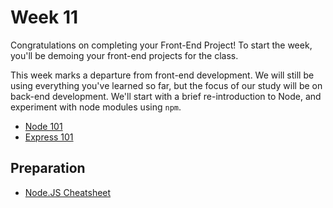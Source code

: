 # Week 11

Congratulations on completing your Front-End Project! To start the week, you'll be demoing your front-end projects for the class.

This week marks a departure from front-end development. We will still be using everything you've learned so far, but the focus of our study will be on back-end development. We'll start with a brief re-introduction to Node, and experiment with node modules using `npm`. 

- [Node 101](https://learn.digitalcrafts.com/flex/lessons/back-end-foundations/node-101/)
- [Express 101](https://learn.digitalcrafts.com/flex/lessons/back-end-foundations/express-101/)

## Preparation

- [Node.JS Cheatsheet](https://github.com/DigitalCraftsStudents/hyb-fl-11-2020-cohort/blob/main/lectures/week-11/day-1/NODEJS_Cheatsheet.pdf)
